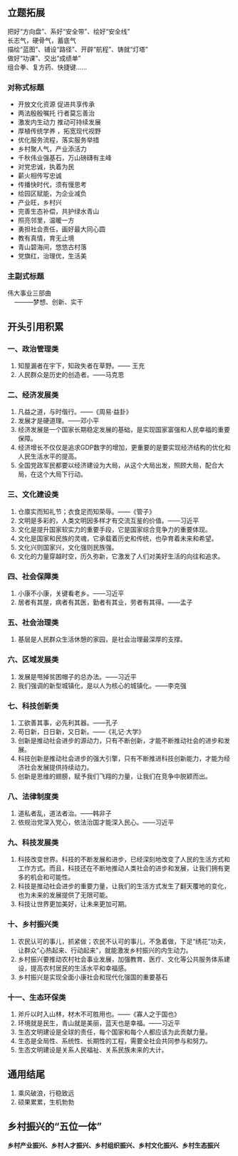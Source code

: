 ## 立题拓展
把好“方向盘”、系好“安全带”、绘好“安全线”<br />
长志气，硬骨气，蓄底气<br />
描绘“蓝图”、铺设“路径”、开辟“航程”、铸就“灯塔”<br />
做好“功课”、交出“成绩单”<br />
组合拳、复方药、快捷键……

### 对称式标题
+ 开放文化资源   促进共享传承
+ 两法殷殷嘱托   行者莫忘善治
+ 激发内生动力   推动可持续发展
+ 厚植传统学养 ，拓宽现代视野
+ 优化服务流程，落实服务举措
+ 乡村聚人气，产业添活力
+ 千秋伟业强基石，万山磅礴有主峰
+ 对党忠诚，执着为民
+ 薪火相传写忠诚
+ 传播快时代，须有慢思考
+ 给园区赋能，为企业减负
+ 产业旺，乡村兴
+ 完善生态补偿，共护绿水青山
+ 照亮邻里，温暖一方
+ 勇担社会责任，画好最大同心圆
+ 教有真情，育无止境
+ 青山碧海间，悠悠古村落
+ 党旗红，治理优，生活美

### 主副式标题
伟大事业三部曲<br />
&nbsp;&nbsp;&nbsp;&nbsp;———梦想、创新、实干

## 开头引用积累

### 一、政治管理类
1. 知屋漏者在宇下，知政失者在草野。—— 王充
2. 人民群众是历史的创造者。——马克思

### 二、经济发展类 
1. 凡益之道，与时偕行。——《周易·益卦》
2. 发展才是硬道理。——邓小平
3. 经济发展是一个国家长期稳定发展的基础，是实现国家富强和人民幸福的重要保障。
4. 经济增长不仅仅是追求GDP数字的增加，更重要的是要实现经济结构的优化和人民生活水平的提高。
5. 全国党政军民都要以经济建设为大局，从这个大局出发，照顾大局，配合大局，在这个大局下行动。

### 三、文化建设类 
1. 仓廪实而知礼节；衣食足而知荣辱。——《管子》
2. 文明是多彩的，人类文明因多样才有交流互鉴的价值。——习近平
3. 文化是提升国家软实力的重要手段，它是国家综合竞争力的重要体现。
4. 文化是国家和民族的灵魂，它承载着历史和传统，也孕育着未来和希望。
5. 文化兴则国家兴，文化强则民族强。
6. 文化的力量穿越时空，历久弥新，它激发了人们对美好生活的向往和追求。

### 四、社会保障类 
1. 小康不小康，关键看老乡。——习近平
2. 居者有其屋，病者有其医，勤者有其业，劳者有其得。——孟子

### 五、社会治理类
1. 基层是人民群众生活休憩的家园，是社会治理最深厚的支撑。 

### 六、区域发展类 
1. 发展是甩掉贫困帽子的总办法。——习近平
2. 我们强调的新型城镇化，是以人为核心的城镇化。——李克强

### 七、科技创新类 
1. 工欲善其事，必先利其器。——孔子
2. 苟日新，日日新，又日新。——《礼记·大学》
3. 创新是推动社会进步的源动力，只有不断创新，才能不断推动社会的进步和发展。
4. 科技创新是推动社会进步的强大引擎，只有不断推进科技创新能力，才能为经济社会发展提供持续动力。
5. 创新是思维的翅膀，赋予我们飞翔的力量，让我们在竞争中脱颖而出。

### 八、法律制度类 
1. 道私者乱，道法者治。——韩非子
2. 依规治党深入党心，依法治国才能深入民心。——习近平

### 九、科技发展类
1. 科技改变世界。科技的不断发展和进步，已经深刻地改变了人民的生活方式和工作方式。而且，科技还在不断地推动人类社会的进步和发展，让我们拥有更多的机会和可能性。
2. 科技是推动社会进步的重要力量，让我们的生活方式发生了翻天覆地的变化，也为未来的发展提供了无限可能。
3. 科技让世界更加美好，让未来更加可期。

### 十、乡村振兴类
1. 农民认可的事儿，抓紧做；农民不认可的事儿，不急着做，下足“绣花”功夫，让群众“心热起来、行动起来”，就能激发乡村振兴的内生动力。
2. 乡村振兴要推动农村社会事业发展，加强教育、医疗、文化等公共服务体系建设，提高农村居民的生活水平和幸福感。
3. 乡村振兴是实现全面小康社会和现代化强国的重要基石

### 十一、生态环保类 
1. 斧斤以时入山林，材木不可胜用也。——《寡人之于国也》
2. 环境就是民生，青山就是美丽，蓝天也是幸福。——习近平
3. 生态文明建设是全球的责任，每个国家和每个人都应该为此贡献力量。
4. 生态是全局性、系统性、长期性的工程，需要全社会共同参与和努力。
5. 生态文明建设是关系人民福祉、关系民族未来的大计。

## 通用结尾
1. 乘风破浪，行稳致远
2. 硕果累累，生机勃勃

## 乡村振兴的“五位一体”
**乡村产业振兴、乡村人才振兴、乡村组织振兴、乡村文化振兴、乡村生态振兴**
